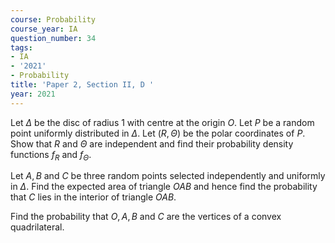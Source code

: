 ```yaml
---
course: Probability
course_year: IA
question_number: 34
tags:
- IA
- '2021'
- Probability
title: 'Paper 2, Section II, D '
year: 2021
---
```




Let $\Delta$ be the disc of radius 1 with centre at the origin $O$. Let $P$ be a random point uniformly distributed in $\Delta$. Let $(R, \Theta)$ be the polar coordinates of $P$. Show that $R$ and $\Theta$ are independent and find their probability density functions $f_{R}$ and $f_{\Theta}$.

Let $A, B$ and $C$ be three random points selected independently and uniformly in $\Delta$. Find the expected area of triangle $O A B$ and hence find the probability that $C$ lies in the interior of triangle $O A B$.

Find the probability that $O, A, B$ and $C$ are the vertices of a convex quadrilateral.